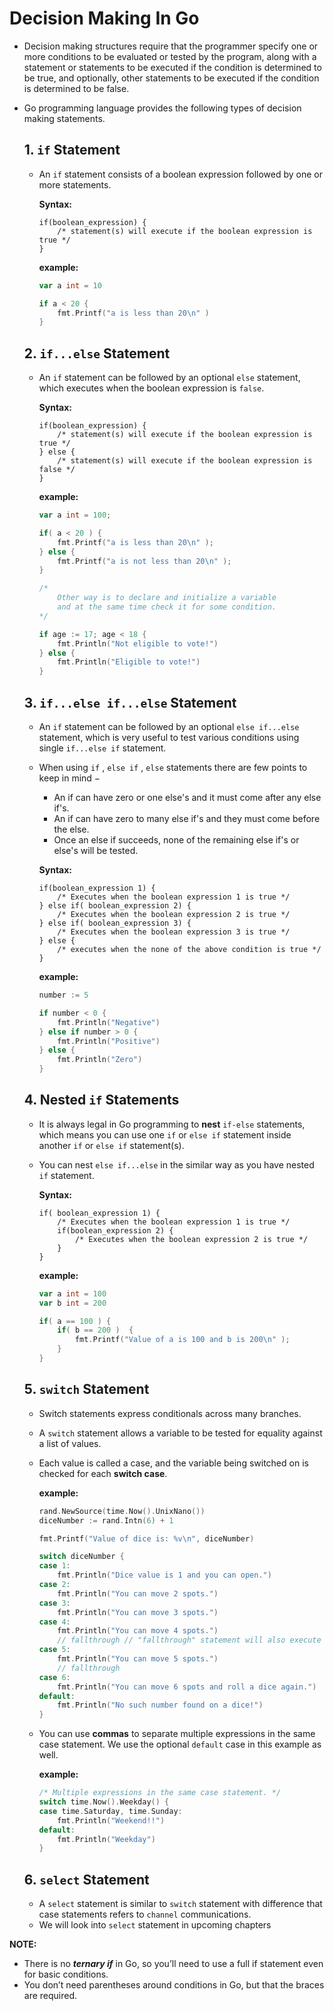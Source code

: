 # Decision Making In Go

* Decision making structures require that the programmer specify one or more conditions to be evaluated or tested by the program, along with a statement or statements to be executed if the condition is determined to be true, and optionally, other statements to be executed if the condition is determined to be false.

* Go programming language provides the following types of decision making statements.

    ## 1. `if` Statement

    * An `if` statement consists of a boolean expression followed by one or more statements.

        **Syntax:**
        ```
        if(boolean_expression) {
            /* statement(s) will execute if the boolean expression is true */
        }
        ```

        **example:**
        ```go
        var a int = 10
    
        if a < 20 {
            fmt.Printf("a is less than 20\n" )
        }
        ```

    
    ## 2. `if...else` Statement

    * An `if` statement can be followed by an optional `else` statement, which executes when the boolean expression is `false`.

        **Syntax:**
        ```
        if(boolean_expression) {
            /* statement(s) will execute if the boolean expression is true */
        } else {
            /* statement(s) will execute if the boolean expression is false */
        }
        ```

        **example:**
        ```go
        var a int = 100;
 
        if( a < 20 ) {
            fmt.Printf("a is less than 20\n" );
        } else {
            fmt.Printf("a is not less than 20\n" );
        }

        /*
            Other way is to declare and initialize a variable
            and at the same time check it for some condition.
        */

        if age := 17; age < 18 {
            fmt.Println("Not eligible to vote!")
        } else {
            fmt.Println("Eligible to vote!")
        }
        ```

    
    ## 3. `if...else if...else` Statement

    * An `if` statement can be followed by an optional `else if...else` statement, which is very useful to test various conditions using single `if...else if` statement.
    * When using `if` , `else if` , `else` statements there are few points to keep in mind −
        - An if can have zero or one else's and it must come after any else if's.
        - An if can have zero to many else if's and they must come before the else.
        - Once an else if succeeds, none of the remaining else if's or else's will be tested.
    
        **Syntax:**
        ```
        if(boolean_expression 1) {
            /* Executes when the boolean expression 1 is true */
        } else if( boolean_expression 2) {
            /* Executes when the boolean expression 2 is true */
        } else if( boolean_expression 3) {
            /* Executes when the boolean expression 3 is true */
        } else {
            /* executes when the none of the above condition is true */
        }
        ```

        **example:**
        ```go
        number := 5

        if number < 0 {
            fmt.Println("Negative")
        } else if number > 0 {
            fmt.Println("Positive")
        } else {
            fmt.Println("Zero")
        }
        ```

    
    ## 4. Nested `if` Statements

    * It is always legal in Go programming to **nest** `if-else` statements, which means you can use one `if` or `else if` statement inside another `if` or `else if` statement(s).
    * You can nest `else if...else` in the similar way as you have nested `if` statement.

        **Syntax:**
        ```
        if( boolean_expression 1) {
            /* Executes when the boolean expression 1 is true */
            if(boolean_expression 2) {
                /* Executes when the boolean expression 2 is true */
            }
        }
        ```

        **example:**
        ```go
        var a int = 100
        var b int = 200
        
        if( a == 100 ) {
            if( b == 200 )  {
                fmt.Printf("Value of a is 100 and b is 200\n" );
            }
        }
        ```


    ## 5. `switch` Statement

    * Switch statements express conditionals across many branches.
    * A `switch` statement allows a variable to be tested for equality against a list of values.
    * Each value is called a case, and the variable being switched on is checked for each **switch case**.

        **example:**
        ```go
        rand.NewSource(time.Now().UnixNano())
        diceNumber := rand.Intn(6) + 1

        fmt.Printf("Value of dice is: %v\n", diceNumber)

        switch diceNumber {
        case 1:
            fmt.Println("Dice value is 1 and you can open.")
        case 2:
            fmt.Println("You can move 2 spots.")
        case 3:
            fmt.Println("You can move 3 spots.")
        case 4:
            fmt.Println("You can move 4 spots.")
            // fallthrough // "fallthrough" statement will also execute the next case. Uncomment to check the output
        case 5:
            fmt.Println("You can move 5 spots.")
            // fallthrough
        case 6:
            fmt.Println("You can move 6 spots and roll a dice again.")
        default:
            fmt.Println("No such number found on a dice!")
        }
        ```
    * You can use **commas** to separate multiple expressions in the same case statement. We use the optional `default` case in this example as well.

        **example:**
        ```go
        /* Multiple expressions in the same case statement. */
        switch time.Now().Weekday() {
        case time.Saturday, time.Sunday:
            fmt.Println("Weekend!!")
        default:
            fmt.Println("Weekday")
        }
        ```


    ## 6. `select` Statement

    * A `select` statement is similar to `switch` statement with difference that case statements refers to `channel` communications.
    * We will look into `select` statement in upcoming chapters

**NOTE:**
* There is no ***ternary if*** in Go, so you’ll need to use a full if statement even for basic conditions.
* You don’t need parentheses around conditions in Go, but that the braces are required.